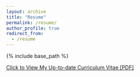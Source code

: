 ```yaml
---
layout: archive
title: "Resume"
permalink: /resume/
author_profile: true
redirect_from:
  - /resume
---
```


{% include base_path %}

[Click to View My Up-to-date Curriculum Vitae [PDF]](http://mikejseo.github.io/files/resume.pdf)

<!-- <embed src="http://mikejseo.github.io/files/resume.pdf" width="650" height="1800" type='application/pdf'> -->
